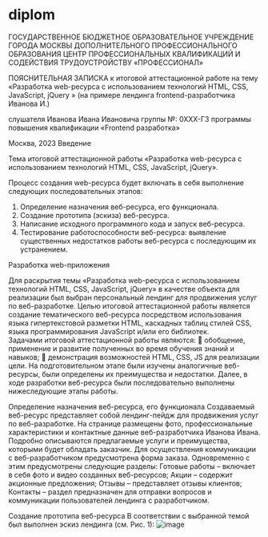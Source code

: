 # diplom


ГОСУДАРСТВЕННОЕ БЮДЖЕТНОЕ ОБРАЗОВАТЕЛЬНОЕ УЧРЕЖДЕНИЕ
ГОРОДА МОСКВЫ ДОПОЛНИТЕЛЬНОГО ПРОФЕССИОНАЛЬНОГО ОБРАЗОВАНИЯ ЦЕНТР ПРОФЕССИОНАЛЬНЫХ КВАЛИФИКАЦИЙ И СОДЕЙСТВИЯ ТРУДОУСТРОЙСТВУ «ПРОФЕССИОНАЛ»





ПОЯСНИТЕЛЬНАЯ  ЗАПИСКА 
к итоговой аттестационной работе на тему
«Разработка web-ресурса с использованием технологий 
HTML, CSS, JavaScript, jQuery »
(на примере лендинга frontend-разработчика Иванова И.)


слушателя Иванова Ивана Ивановича группы №: 0ХХХ-ГЗ
программы повышения квалификации
«Frontend разработка»











Москва, 2023
Введение

Тема итоговой аттестационной работы «Разработка web-ресурса с использованием технологий HTML, CSS, JavaScript, jQuery».

Процесс создания web-ресурса будет включать в себя выполнение следующих последовательных этапов:
1.	Определение назначения веб-ресурса, его функционала.
2.	Создание прототипа (эскиза) веб-ресурса.
3.	Написание исходного программного кода и запуск веб-ресурса.
4.	Тестирование работоспособности веб-ресурса: выявление существенных недостатков работы веб-ресурса с последующим их устранением.

 
Разработка web-приложения 

Для раскрытия темы «Разработка web-ресурса с использованием технологий HTML, CSS, JavaScript, jQuery»  в качестве объекта для реализации был выбран персональный лендинг для продвижения услуг по веб-разработке. 
Целью итоговой аттестационной работы является создание тематического веб-ресурса посредством использования языка гипертекстовой разметки HTML, каскадных таблиц стилей CSS, языка программирования JavaScript и/или его библиотек.  
Задачами итоговой аттестационной работы являются: 
	обобщение, применение и развитие полученных во время обучения знаний и навыков;
	демонстрация возможностей HTML, CSS, JS для реализации цели.
На подготовительном этапе были изучены аналогичные веб-ресурсы, были определены их преимущества и недостатки. 
Далее, в ходе разработки веб-ресурса были последовательно выполнены нижеследующие этапы работы.

Определение назначения веб-ресурса, его функционала
Создаваемый веб-ресурс представляет собой лендинг-пейдж для продвижения услуг по веб-разработке. 
На странице размещены фото, профессиональные характеристики и контактные данные веб-разработчика Иванова Ивана. Подробно описываются предлагаемые услуги и преимущества, которыми будет обладать заказчик. Для осуществления коммуникации с веб-разработчиком предусмотрена форма заказа.
Одновременно с этим предусмотрены следующие разделы:
Готовые работы – включает в себя фото  и видео созданных веб-ресурсов;
Акции –  содержит акционные предложения;
Отзывы – представляет отзывы клиентов;
Контакты – раздел предназначен для отправки вопросов и коммуникации  пользователей лендинга с разработчиком.

Создание прототипа веб-ресурса
В соответствии с выбранной темой был выполнен эскиз лендинга (см. Рис. 1): 
![image](https://github.com/SabinaGubasheva/diplom/assets/162997186/4fd044bf-e6a6-4e30-a03c-e9a223c5cf4b)
